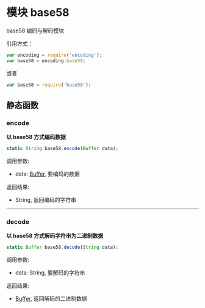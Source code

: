 # 模块 base58
base58 编码与解码模块

引用方式：

```JavaScript
var encoding = require('encoding');
var base58 = encoding.base58;
```

或者

```JavaScript
var base58 = require('base58');
```

## 静态函数
        
### encode
**以 base58 方式编码数据**

```JavaScript
static String base58.encode(Buffer data);
```

调用参数:
* data: [Buffer](../../object/ifs/Buffer.md), 要编码的数据

返回结果:
* String, 返回编码的字符串

--------------------------
### decode
**以 base58 方式解码字符串为二进制数据**

```JavaScript
static Buffer base58.decode(String data);
```

调用参数:
* data: String, 要解码的字符串

返回结果:
* [Buffer](../../object/ifs/Buffer.md), 返回解码的二进制数据

